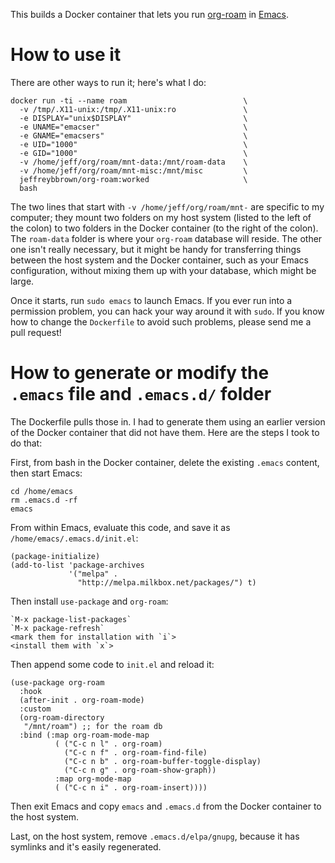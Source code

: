 This builds a Docker container that lets you run [org-roam](https://org-roam.readthedocs.io/) in [Emacs](https://www.gnu.org/software/emacs/).

# How to use it

There are other ways to run it; here's what I do:
```
docker run -ti --name roam							\
  -v /tmp/.X11-unix:/tmp/.X11-unix:ro				\
  -e DISPLAY="unix$DISPLAY"							\
  -e UNAME="emacser"								\
  -e GNAME="emacsers"								\
  -e UID="1000"										\
  -e GID="1000"										\
  -v /home/jeff/org/roam/mnt-data:/mnt/roam-data	\
  -v /home/jeff/org/roam/mnt-misc:/mnt/misc			\
  jeffreybbrown/org-roam:worked						\
  bash
```

The two lines that start with `-v /home/jeff/org/roam/mnt-` are specific to my computer; they mount two folders on my host system (listed to the left of the colon) to two folders in the Docker container (to the right of the colon). The `roam-data` folder is where your `org-roam` database will reside. The other one isn't really necessary, but it might be handy for transferring things between the host system and the Docker container, such as your Emacs configuration, without mixing them up with your database, which might be large.

Once it starts, run `sudo emacs` to launch Emacs. If you ever run into a permission problem, you can hack your way around it with `sudo`. If you know how to change the `Dockerfile` to avoid such problems, please send me a pull request!


# How to generate or modify the `.emacs` file and `.emacs.d/` folder

The Dockerfile pulls those in. I had to generate them using an earlier version of the Docker container that did not have them. Here are the steps I took to do that:

First, from bash in the Docker container, delete the existing `.emacs` content, then start Emacs:

```
cd /home/emacs
rm .emacs.d -rf
emacs
```

From within Emacs, evaluate this code, and save it as `/home/emacs/.emacs.d/init.el`:

```
(package-initialize)
(add-to-list 'package-archives
             '("melpa" .
               "http://melpa.milkbox.net/packages/") t)
```

Then install `use-package` and `org-roam`:
```
`M-x package-list-packages`
`M-x package-refresh`
<mark them for installation with `i`> 
<install them with `x`>
```

Then append some code to `init.el` and reload it:
```
(use-package org-roam
  :hook
  (after-init . org-roam-mode)
  :custom
  (org-roam-directory
   "/mnt/roam") ;; for the roam db
  :bind (:map org-roam-mode-map
          ( ("C-c n l" . org-roam)
            ("C-c n f" . org-roam-find-file)
            ("C-c n b" . org-roam-buffer-toggle-display)
            ("C-c n g" . org-roam-show-graph))
          :map org-mode-map
          ( ("C-c n i" . org-roam-insert))))
```

Then exit Emacs and copy `emacs` and `.emacs.d` from the Docker container to the host system.

Last, on the host system, remove `.emacs.d/elpa/gnupg`, because it has symlinks and it's easily regenerated.
